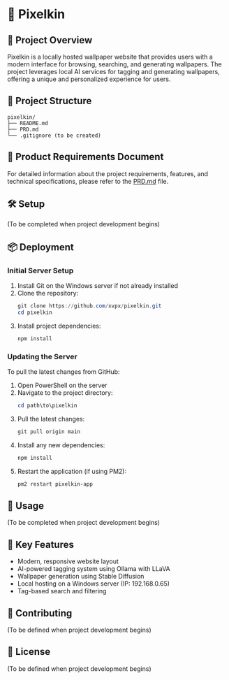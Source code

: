 # 🧬 Pixelkin

## 🌟 Project Overview
Pixelkin is a locally hosted wallpaper website that provides users with a modern interface for browsing, searching, and generating wallpapers. The project leverages local AI services for tagging and generating wallpapers, offering a unique and personalized experience for users.

## 📁 Project Structure
```
pixelkin/
├── README.md
├── PRD.md
└── .gitignore (to be created)
```

## 📄 Product Requirements Document
For detailed information about the project requirements, features, and technical specifications, please refer to the [PRD.md](./PRD.md) file.

## 🛠️ Setup
(To be completed when project development begins)

## 📦 Deployment
### Initial Server Setup
1. Install Git on the Windows server if not already installed
2. Clone the repository:
   ```powershell
   git clone https://github.com/xvpx/pixelkin.git
   cd pixelkin
   ```
3. Install project dependencies:
   ```powershell
   npm install
   ```

### Updating the Server
To pull the latest changes from GitHub:
1. Open PowerShell on the server
2. Navigate to the project directory:
   ```powershell
   cd path\to\pixelkin
   ```
3. Pull the latest changes:
   ```powershell
   git pull origin main
   ```
4. Install any new dependencies:
   ```powershell
   npm install
   ```
5. Restart the application (if using PM2):
   ```powershell
   pm2 restart pixelkin-app
   ```

## 🚀 Usage
(To be completed when project development begins)

## 🔑 Key Features
- Modern, responsive website layout
- AI-powered tagging system using Ollama with LLaVA
- Wallpaper generation using Stable Diffusion
- Local hosting on a Windows server (IP: 192.168.0.65)
- Tag-based search and filtering

## 🤝 Contributing
(To be defined when project development begins)

## 📜 License
(To be defined when project development begins)
